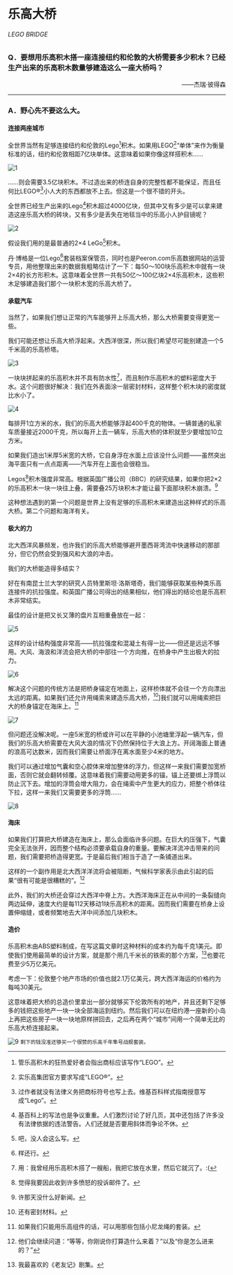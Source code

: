 # 乐高大桥
###### LEGO BRIDGE
### Q．要想用乐高积木搭一座连接纽约和伦敦的大桥需要多少积木？已经生产出来的乐高积木数量够建造这么一座大桥吗？
<p align="right">——杰瑞·彼得森</p>

***
### A．野心先不要这么大。
#### 连接两座城市
全世界当然有足够连接纽约和伦敦的Lego[^1]积木。如果用LEGO[^2]“单体”来作为衡量标准的话，纽约和伦敦相距7亿块单体。这意味着如果你像这样搭积木……

![1](./imgs/LB-1.png)

……则会需要3.5亿块积木。不过造出来的桥连自身的完整性都不能保证，而且任何比LEGO®[^3]小人大的东西都放不上去。但这是一个很不错的开头。

全世界已经生产出来的Lego[^4]积木超过4000亿块，但其中又有多少是可以拿来建造这座乐高大桥的砖块，又有多少是丢失在地毯当中的乐高小人护目镜呢？

![2](./imgs/LB-2.png)

假设我们用的是最普通的2×4 LeGo[^5]积木。

丹·博格是一位Lego[^6]套装档案保管员，同时也是Peeron.com乐高数据网站的运营专员，用他整理出来的数据我粗略估计了一下：每50～100块乐高积木中就有一块2×4的长方形积木。这意味着全世界一共有50亿～100亿块2×4乐高积木，这些积木足够建造我们那个一块积木宽的乐高大桥了。

#### 承载汽车
当然了，如果我们想让正常的汽车能够开上乐高大桥，那么大桥需要变得更宽一些。

我们可能还想让乐高大桥浮起来。大西洋很深，所以我们希望尽可能别建造一个5千米高的乐高桥塔。

![3](./imgs/LB-3.png)

一块块拼起来的乐高积木并不具有防水性[^7]，而且制作乐高积木的塑料密度大于水。这个问题很好解决：我们在外表面涂一层密封材料，这样整个积木块的密度就比水小了。

![4](./imgs/LB-4.png)

每排开1立方米的水，我们的乐高大桥能够浮起400千克的物体。一辆普通的私家车质量接近2000千克，所以每开上去一辆车，乐高大桥的体积就至少要增加10立方米。

如果我们造出1米厚5米宽的大桥，它自身浮在水面上应该没什么问题——虽然突出海平面只有一点点距离——汽车开在上面也会很稳当。

Legos[^8]积木强度非常高。根据英国广播公司（BBC）的研究结果，如果你把2×2的乐高积木一块一块往上叠，需要叠25万块积木才能让最下面那块积木崩溃。[^9]

这种想法遇到的第一个问题是世界上没有足够的乐高积木来建造出这种样式的乐高大桥。第二个问题和海洋有关。

#### 极大的力
北大西洋风暴频发，也许我们的乐高大桥能够避开墨西哥湾流中快速移动的那部分，但它仍然会受到强风和大浪的冲击。

我们的大桥能造得多结实？

好在有南昆士兰大学的研究人员特里斯坦·洛斯塔奇，我们能够获取某些种类乐高连接件的抗拉强度。和英国广播公司得出的结果相似，他们得出的结论也是乐高积木非常结实。

最佳的设计是把又长又薄的盘片互相重叠放在一起：

![5](./imgs/LB-5.png)

这样的设计结构强度非常高——抗拉强度和混凝土有得一比——但还是远远不够用。大风、海浪和洋流会把大桥的中部往一个方向推，在桥身中产生出极大的拉力。

![6](./imgs/LB-6.png)

解决这个问题的传统方法是把桥身锚定在地面上，这样桥体就不会往一个方向漂出太远的距离。如果我们还允许用绳索来建造乐高大桥，[^10]]我们就可以用绳索把巨大的桥身锚定在海床上。[^11]

![7](./imgs/LB-7.png)

但问题还没解决呢。一座5米宽的桥或许可以在平静的小池塘里浮起一辆汽车，但我们的乐高大桥需要在大风大浪的情况下仍然保持位于大浪上方。开阔海面上普通的浪高可达数米，因而我们需要让桥面浮在离水面至少4米的地方。

我们可以通过增加气囊和空心腔体来增加整体的浮力，但这样一来我们需要加宽桥面，否则它就会翻转倾覆。这意味着我们需要动用更多的锚，锚上还要绑上浮筒以防止沉下去。增加的浮筒会增大阻力，会在绳索中产生更大的应力，把整个桥体往下拉，这样一来我们又需要更多的浮筒……

![8](./imgs/LB-8.png)

#### 海床
如果我们打算把大桥建造在海床上，那么会面临许多问题。在巨大的压强下，气囊完全无法张开，因而整个结构必须要承载自身的重量。要解决洋流冲击带来的问题，我们需要把桥造得更宽。于是最后我们相当于造了一条铺道出来。

这样的一个副作用是北大西洋洋流将会被阻断，气候科学家表示由此引起的后果“很有可能是很糟糕的”。[^12]

此外，我们的大桥还会穿过大西洋中脊上方。大西洋海床正在从中间的一条裂缝向两边延伸，速度大约是每112天移动1块乐高积木的距离。因而我们需要在桥身上设置伸缩缝，或者频繁地去大洋中间添加几块积木。

#### 造价
乐高积木由ABS塑料制成，在写这篇文章时这种材料的成本约为每千克1美元。即使我们使用最简单的设计方案，就是那个用几千米长的铁索的那个方案，[^13]也要花费至少5万亿美元。

考虑一下：伦敦整个地产市场的价值也就2.1万亿美元，跨大西洋海运的价格约为每吨30美元。

这意味着把大桥的总造价里拿出一部分就够买下伦敦所有的地产，并且还剩下足够多的钱把这些地产一块一块全部海运到纽约。然后我们可以在纽约港一座新的小岛上再把这些房子一块一块地原样拼回去，之后再在两个“城市”间用一个简单无比的乐高大桥连接起来。

![9](./imgs/LB-9.png)
`剩下的钱没准还够买一个很赞的乐高千年隼号战舰套装。`

[^1]:管乐高积木的狂热爱好者会指出商标应该写作“LEGO”。
[^2]:实乐高集团官方要求写成“LEGO®”。
[^3]:过作者就没有法律义务把商标符号也写上去。维基百科样式指南授意写成“Lego”。
[^4]:基百科上的写法也是争议重重。人们激烈讨论了好几页，其中还包括了许多没有法律依据的违法警告。人们还就是否要用斜体而争论不休。
[^5]:吧，没人会这么写。
[^6]:样还行。
[^7]:用：我曾经用乐高积木搭了一艘船，我把它放在水里，然后它就沉了。:(
[^8]:觉得我要因此收到许多愤怒的投诉邮件了。
[^9]:许那天没什么好新闻。
[^10]:还有密封材料。
[^11]:如果我们只能用乐高组件的话，可以用那些包括小尼龙绳的套装。
[^12]:他们会继续问道：“等等，你刚说你打算造什么来着？”以及“你是怎么进来的？”
[^13]:我最喜欢的《老友记》剧集。
